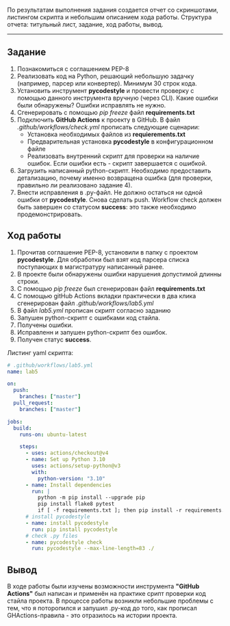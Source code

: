 По результатам выполнения задания создается отчет со скриншотами, листингом скрипта и небольшим описанием хода работы.
Структура отчета: титульный лист, задание, ход работы, вывод.

---

## Задание

1. Познакомиться с соглашением PEP-8
2. Реализовать код на Python, решающий небольшую задачку (например, парсер или конвертер). Минимум 30 строк кода.
3. Установить инструмент **pycodestyle** и провести проверку с помощью данного инструмента вручную (через CLI). Какие ошибки были обнаружены? Ошибки исправлять не нужно.
4. Сгенерировать с помощью _*pip freeze*_ файл **requirements.txt**
5. Подключить **GitHub Actions** к проекту в GitHub. В файл _.github/workflows/check.yml_ прописать следующие сценарии:
   - Установка необходимых файлов из **requierements.txt**
   - Предварительная установка **pycodestyle** в конфигурационном файле
   - Реализовать внутренний скрипт для проверки на наличие ошибок. Если ошибки есть - скрипт завершается с ошибкой.
6. Загрузить написанный python-скрипт. Необходимо предоставить детализацию, почему именно возвращена ошибка (для проверки, правильно ли реализовано задание 4).
7. Внести исправления в .py-файл. Не должно остаться ни одной ошибки от **pycodestyle**. Снова сделать push. Workflow check должен быть завершен со статусом **success**: это также необходимо продемонстрировать.

## Ход работы

1. Прочитав соглашение PEP-8, установили в папку с проектом **pycodestyle**. Для обработки был взят код парсера списка поступающих в магистратуру написанный ранее.
2. В проекте были обнаружены ошибки нарушения допустимой длинны строки.
3. С помощью _pip freeze_ был сгенерирован файл **requirements.txt**
4. С помощью gitHub Actions вкладки практически в два клика сгенерирован файл _.github/workflows/lab5.yml_
5. В файл _lab5.yml_ прописан скрипт согласно заданию
6. Запушен python-скрипт с ошибками код стайла.
7. Получены ошибки.
8. Исправленн и запушен python-скрипт без ошибок.
9. Получен статус **success**.

Листинг yaml скрипта:

```yml
# .github/workflows/lab5.yml
name: lab5

on:
  push:
    branches: ["master"]
  pull_request:
    branches: ["master"]

jobs:
  build:
    runs-on: ubuntu-latest

    steps:
      - uses: actions/checkout@v4
      - name: Set up Python 3.10
        uses: actions/setup-python@v3
        with:
          python-version: "3.10"
      - name: Install dependencies
        run: |
          python -m pip install --upgrade pip
          pip install flake8 pytest
          if [ -f requirements.txt ]; then pip install -r requirements.txt; fi
      # install pycodestyle
      - name: install pycodestyle
        run: pip install pycodestyle
      # check .py files
      - name: pycodestyle check
        run: pycodestyle --max-line-length=83 ./
```

## Вывод

В ходе работы были изучены возможности инструмента **"GitHub Actions"** был написан и применён на практике срипт проверки код стайла проекта. В процессе работы возникли небольшие проблемы с тем, что я поторопился и запушил .py-код до того, как прописал GHActions-правила - это отразилось на истории проекта.

